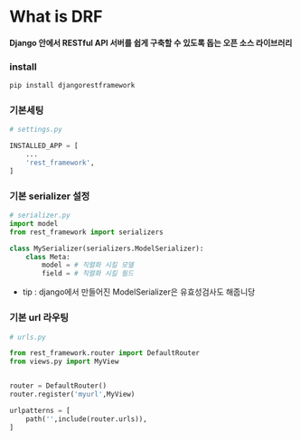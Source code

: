 # What is DRF
<strong>Django 안에서 RESTful API 서버를 쉽게 구축할 수 있도록 돕는 오픈 소스 라이브러리</strong>

### install
```bash
pip install djangorestframework
```

### 기본세팅 

```python
# settings.py

INSTALLED_APP = [
    ...
    'rest_framework',
]
```

### 기본 serializer 설정

```python
# serializer.py
import model
from rest_framework import serializers

class MySerializer(serializers.ModelSerializer):
    class Meta:
        model = # 직렬화 시킬 모델
        field = # 직렬화 시킬 필드
```
- tip : django에서 만들어진 ModelSerializer은 유효성검사도 해줍니당


### 기본 url 라우팅
```python
# urls.py

from rest_framework.router import DefaultRouter
from views.py import MyView


router = DefaultRouter()
router.register('myurl',MyView)

urlpatterns = [
    path('',include(router.urls)),
]
```
